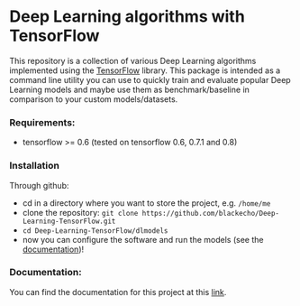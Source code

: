 # Deep Learning algorithms with TensorFlow

This repository is a collection of various Deep Learning algorithms implemented using the
[TensorFlow](http://www.tensorflow.org) library. This package is intended as a command line utility you can use to quickly train and
evaluate popular Deep Learning models and maybe use them as benchmark/baseline in comparison to your custom models/datasets.

### Requirements:

* tensorflow >= 0.6 (tested on tensorflow 0.6, 0.7.1 and 0.8)

### Installation

Through github:

* cd in a directory where you want to store the project, e.g. ``/home/me``
* clone the repository: ``git clone https://github.com/blackecho/Deep-Learning-TensorFlow.git``
* ``cd Deep-Learning-TensorFlow/dlmodels``
* now you can configure the software and run the models (see the [documentation](http://deep-learning-tensorflow.readthedocs.org/en/latest/))!

### Documentation:

You can find the documentation for this project at this [link](http://deep-learning-tensorflow.readthedocs.org/en/latest/).
